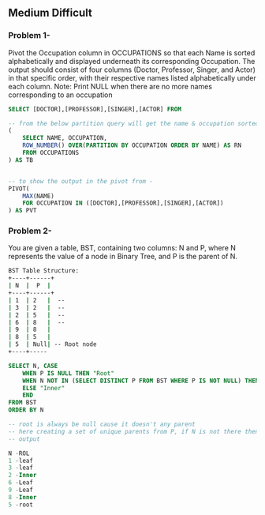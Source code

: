 ## Medium Difficult

### Problem 1- 
Pivot the Occupation column in OCCUPATIONS so that each Name is sorted alphabetically and displayed underneath its corresponding Occupation. The output should consist of four columns (Doctor, Professor, Singer, and Actor) in that specific order, with their respective names listed alphabetically under each column.
Note: Print NULL when there are no more names corresponding to an occupation

```sql
SELECT [DOCTOR],[PROFESSOR],[SINGER],[ACTOR] FROM 

-- from the below partition query will get the name & occupation sorted and partitioned.
(
    SELECT NAME, OCCUPATION,
    ROW_NUMBER() OVER(PARTITION BY OCCUPATION ORDER BY NAME) AS RN
    FROM OCCUPATIONS
) AS TB


-- to show the output in the pivot from -
PIVOT(
    MAX(NAME)
    FOR OCCUPATION IN ([DOCTOR],[PROFESSOR],[SINGER],[ACTOR])
) AS PVT

```

### Problem 2- 
You are given a table, BST, containing two columns: N and P, where N represents the value of a node in Binary Tree, and P is the parent of N.
```sh 
BST Table Structure:
+----+------+
| N  |  P  |
+----+------+
| 1  | 2   |  -- 
| 3  | 2   |  -- 
| 2  | 5   |  -- 
| 6  | 8   |  -- 
| 9  | 8   |
| 8  | 5   |  
| 5  | Null| -- Root node
+----+-----
```

```sql
SELECT N, CASE
    WHEN P IS NULL THEN "Root" 
    WHEN N NOT IN (SELECT DISTINCT P FROM BST WHERE P IS NOT NULL) THEN "Leaf" 
    ELSE "Inner"
    END
FROM BST
ORDER BY N

-- root is always be null cause it doesn't any parent
-- here creating a set of unique parents from P, if N is not there then its a leaf else its a inner
-- output

N -ROL
1 -leaf
3 -leaf
2 -Inner
6 -Leaf
9 -Leaf
8 -Inner
5 -root

```